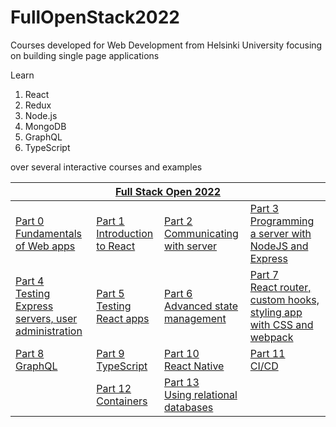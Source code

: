 # FullOpenStack2022
Courses developed for Web Development from Helsinki University focusing on building single page applications

Learn 
1. React 
2. Redux 
3. Node.js 
4. MongoDB 
5. GraphQL
6. TypeScript

over several interactive courses and examples



<table class="tg">
<thead>
  <tr>
    <th class="tg-c3ow" colspan="4"><a href="https://fullstackopen.com/en/">Full Stack Open 2022</th>
  </tr>
</thead>
<tbody>
  <tr>
    <td class="tg-0pky"><a href="https://fullstackopen.com/en/part0">Part 0</a><br><a href="https://github.com/z1skgr/FullOpenStack2022/tree/main/Part%201">Fundamentals of Web apps</a></td>
    <td class="tg-0pky"><a href="https://fullstackopen.com/en/part1">Part 1</a><br><a href="https://fullstackopen.com/en/part0">Introduction to React</td>
    <td class="tg-0pky"><a href="https://fullstackopen.com/en/part2">Part 2</a><br><a href="https://fullstackopen.com/en/part0">Communicating with server</td>
    <td class="tg-0pky"><a href="https://fullstackopen.com/en/part3">Part 3</a><br><a href="https://fullstackopen.com/en/part0">Programming a server with NodeJS and Express</td>
  </tr>
  <tr>
    <td class="tg-0pky"><a href="https://fullstackopen.com/en/part4">Part 4</a><br><a href="https://fullstackopen.com/en/part0">Testing Express servers, user administration</td>
    <td class="tg-0pky"><a href="https://fullstackopen.com/en/part5">Part 5</a><br><a href="https://fullstackopen.com/en/part0">Testing React apps</td>
    <td class="tg-0pky"><a href="https://fullstackopen.com/en/part6">Part 6</a><br><a href="https://fullstackopen.com/en/part0">Advanced state management</td>
    <td class="tg-0pky"><a href="https://fullstackopen.com/en/part7">Part 7</a><br><a href="https://fullstackopen.com/en/part0">React router, custom hooks, styling app with CSS and webpack</td>
  </tr>
  <tr>
    <td class="tg-0pky"><a href="https://fullstackopen.com/en/part8">Part 8</a><br><a href="https://fullstackopen.com/en/part0">GraphQL</td>
    <td class="tg-0pky"><a href="https://fullstackopen.com/en/part9">Part 9</a><br><a href="https://fullstackopen.com/en/part0">TypeScript</td>
    <td class="tg-0pky"><a href="https://fullstackopen.com/en/part10">Part 10</a><br><a href="https://fullstackopen.com/en/part0">React Native</td>
    <td class="tg-0pky"><a href="https://fullstackopen.com/en/part11">Part 11</a><br><a href="https://fullstackopen.com/en/part0">CI/CD</td>
  </tr>
  <tr>
    <td class="tg-0pky"></td>
    <td class="tg-0pky"><a href="https://fullstackopen.com/en/part12">Part 12</a><br><a href="https://fullstackopen.com/en/part0">Containers</td>
    <td class="tg-0pky"><a href="https://fullstackopen.com/en/part13">Part 13</a><br><a href="https://fullstackopen.com/en/part0">Using relational databases</td>
    <td class="tg-0pky"></td>
  </tr>
</tbody>
</table>
